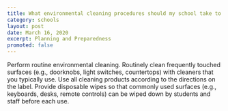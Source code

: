 ```yaml
---
title: What environmental cleaning procedures should my school take to keep staff and students healthy?
category: schools
layout: post
date: March 16, 2020
excerpt: Planning and Preparedness
promoted: false
---
```


Perform routine environmental cleaning. Routinely clean frequently touched surfaces (e.g., doorknobs, light switches, countertops) with cleaners that you typically use. Use all cleaning products according to the directions on the label. Provide disposable wipes so that commonly used surfaces (e.g., keyboards, desks, remote controls) can be wiped down by students and staff before each use.

